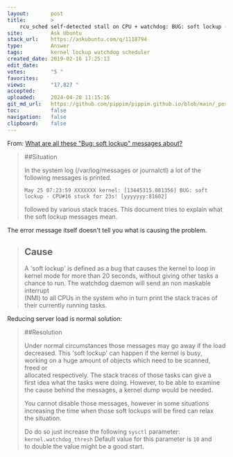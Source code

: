 ```yaml
---
layout:       post
title:        >
    rcu_sched self-detected stall on CPU + watchdog: BUG: soft lockup - CPU#3 stuck for 22s
site:         Ask Ubuntu
stack_url:    https://askubuntu.com/q/1118794
type:         Answer
tags:         kernel lockup watchdog scheduler
created_date: 2019-02-16 17:25:13
edit_date:    
votes:        "5 "
favorites:    
views:        "17,827 "
accepted:     
uploaded:     2024-04-28 11:15:16
git_md_url:   https://github.com/pippim/pippim.github.io/blob/main/_posts/2019/2019-02-16-rcu_sched-self-detected-stall-on-CPU-_-watchdog_-BUG_-soft-lockup-CPU_3-stuck-for-22s.md
toc:          false
navigation:   false
clipboard:    false
---
```


From: [What are all these "Bug: soft lockup" messages about?][1]

> ##Situation  
>   
> In the system log (/var/log/messages or journalctl) a lot of the  
> following messages is printed.  
>   
>     May 25 07:23:59 XXXXXXX kernel: [13445315.881356] BUG: soft lockup - CPU#16 stuck for 23s! [yyyyyyy:81602]  
>   
> followed by various stack traces. This document tries to explain what  
> the soft lockup messages mean.  

The error message itself doesn't tell you what is causing the problem.

> ## Cause  
>   
> A 'soft lockup' is defined as a bug that causes the kernel to loop in  
> kernel mode for more than 20 seconds, without giving other tasks a  
> chance to run. The watchdog daemon will send an non maskable interrupt  
> (NMI) to all CPUs in the system who in turn print the stack traces of  
> their currently running tasks.  

Reducing server load is normal solution:

> ##Resolution  
>   
> Under normal circumstances those messages may go away if the load  
> decreased. This 'soft lockup' can happen if the kernel is busy,  
> working on a huge amount of objects which need to be scanned, freed or  
> allocated respectively. The stack traces of those tasks can give a  
> first idea what the tasks were doing. However, to be able to examine  
> the cause behind the messages, a kernel dump would be needed.  
>   
> You cannot disable those messages, however in some situations  
> increasing the time when those soft lockups will be fired can relax  
> the situation.  
>   
> Do do so just increase the following `sysctl` parameter:  
> `kernel.watchdog_thresh` Default value for this parameter is `10` and  
> to double the value might be a good start.  






  [1]: https://www.suse.com/support/kb/doc/?id=7017652
